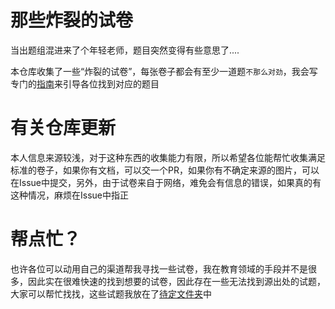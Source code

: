 # 那些炸裂的试卷

当出题组混进来了个年轻老师，题目突然变得有些意思了....

本仓库收集了一些“炸裂的试卷”，每张卷子都会有至少一道题`不那么对劲`，我会写专门的[指南](./guid.md)来引导各位找到对应的题目

# 有关仓库更新

本人信息来源较浅，对于这种东西的收集能力有限，所以希望各位能帮忙收集满足标准的卷子，如果你有文档，可以交一个PR，如果你有不确定来源的图片，可以在Issue中提交，另外，由于试卷来自于网络，难免会有信息的错误，如果真的有这种情况，麻烦在Issue中指正

# 帮点忙？

也许各位可以动用自己的渠道帮我寻找一些试卷，我在教育领域的手段并不是很多，因此实在很难快速的找到想要的试卷，因此存在一些无法找到源出处的试题，大家可以帮忙找找，这些试题我放在了[待定文件夹](https://github.com/xiaoditx/ZhaLieShiJuan/tree/main/%E5%BE%85%E5%AE%9A)中
